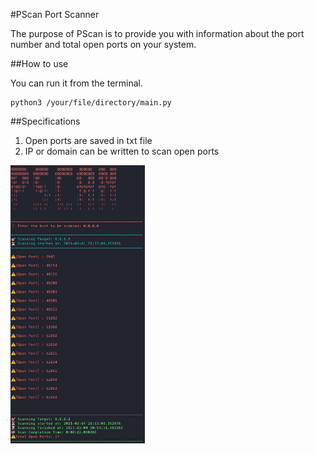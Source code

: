 #PScan Port Scanner

The purpose of PScan is to provide you with information about the port number and total open ports on your system.

##How to use

You can run it from the terminal.

```
python3 /your/file/directory/main.py
```

##Specifications
1. Open ports are saved in txt file
2. IP or domain can be written to scan open ports

![screenshot](ss.png)